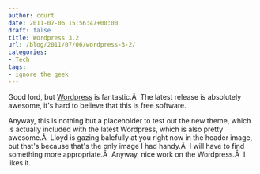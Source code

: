 ```yaml
---
author: court
date: 2011-07-06 15:56:47+00:00
draft: false
title: Wordpress 3.2
url: /blog/2011/07/06/wordpress-3-2/
categories:
- Tech
tags:
- ignore the geek
---
```


Good lord, but [Wordpress](http://wordpress.org/) is fantastic.Â  The latest release is absolutely awesome, it's hard to believe that this is free software.

Anyway, this is nothing but a placeholder to test out the new theme, which is actually included with the latest Wordpress, which is also pretty awesome.Â  Lloyd is gazing balefully at you right now in the header image, but that's because that's the only image I had handy.Â  I will have to find something more appropriate.Â  Anyway, nice work on the Wordpress.Â  I likes it.
